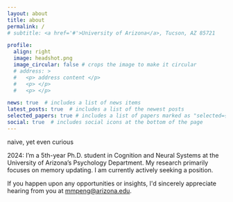 ```yaml
---
layout: about
title: about
permalink: /
# subtitle: <a href='#'>University of Arizona</a>, Tucson, AZ 85721  

profile:
  align: right
  image: headshot.png
  image_circular: false # crops the image to make it circular
  # address: >
  #   <p> address content </p>
  #   <p> </p>
  #   <p> </p>

news: true  # includes a list of news items
latest_posts: true  # includes a list of the newest posts
selected_papers: true # includes a list of papers marked as "selected={true}"
social: true  # includes social icons at the bottom of the page
---
```


naive, yet even curious



2024:
I’m a 5th-year Ph.D. student in Cognition and Neural Systems at the University of Arizona’s Psychology Department. My research primarily focuses on memory updating. I am currently actively seeking a position. 

If you happen upon any opportunities or insights, I'd sincerely appreciate hearing from you at mmpeng@arizona.edu.
